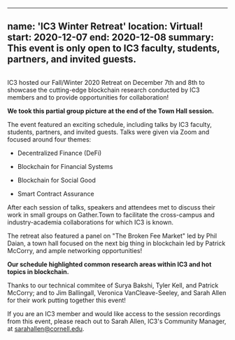 
---
name: 'IC3 Winter Retreat'
location: Virtual!
start: 2020-12-07
end: 2020-12-08
summary: This event is only open to IC3 faculty, students, partners, and invited guests.
---

<div class="ui piled segment">
  <img class="ui centered image" src="../images/events/blockchain-camp-2020/ic3 logo new.png" alt="" />
</div>

IC3 hosted our Fall/Winter 2020 Retreat on December 7th and 8th to showcase the cutting-edge blockchain research conducted by IC3 members and to provide opportunities for collaboration!

<div class="ui center aligned basic segment">
  <div class="ui centered image">
    <img class="ui centered image" src="../images/events/winter-retreat-2020/IC3 Retreat Group Photo.png" alt="" />
  </div>
  <div class="ui bottom attached message">
    <strong>We took this partial group picture at the end of the Town Hall session.</strong><br>
  </div>
</div>

The event featured an exciting schedule, including talks by IC3 faculty, students, partners, and invited guests. Talks were given via Zoom and focused around four themes:

- Decentralized Finance (DeFi)

- Blockchain for Financial Systems

- Blockchain for Social Good

- Smart Contract Assurance

After each session of talks, speakers and attendees met to discuss their work in small groups on Gather.Town to facilitate the cross-campus and industry-academia collaborations for which IC3 is known.

The retreat also featured a panel on "The Broken Fee Market" led by Phil Daian, a town hall focused on the next big thing in blockchain led by Patrick McCorry, and ample networking opportunities!

<div class="ui center aligned basic segment">
  <div class="ui centered image">
    <img class="ui image" src="../images/events/winter-retreat-2020/IC3 Retreat Schedule x.png" alt="" />
  </div>
  <div class="ui bottom attached message">
    <strong>Our schedule highlighted common research areas within IC3 and hot topics in blockchain.</strong><br>
  </div>
</div>

Thanks to our technical commitee of Surya Bakshi, Tyler Kell, and Patrick McCorry; and to Jim Ballingall, Veronica VanCleave-Seeley, and Sarah Allen for their work putting together this event!

If you are an IC3 member and would like access to the session recordings from this event, please reach out to Sarah Allen, IC3's Community Manager, at sarahallen@cornell.edu. 

